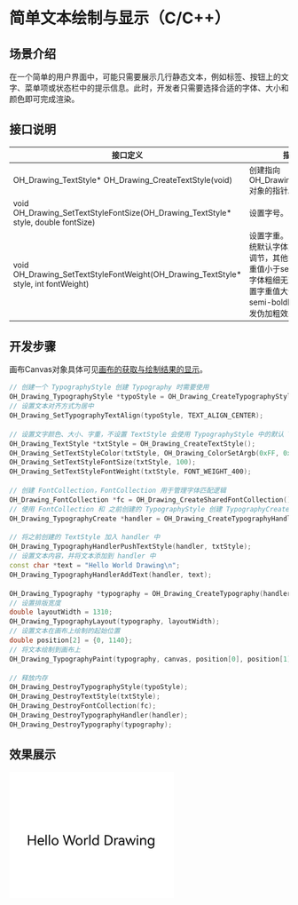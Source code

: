 # 简单文本绘制与显示（C/C++）


## 场景介绍

在一个简单的用户界面中，可能只需要展示几行静态文本，例如标签、按钮上的文字、菜单项或状态栏中的提示信息。此时，开发者只需要选择合适的字体、大小和颜色即可完成渲染。


## 接口说明

| 接口定义 | 描述 | 
| -------- | -------- |
| OH_Drawing_TextStyle\* OH_Drawing_CreateTextStyle(void) | 创建指向OH_Drawing_TextStyle对象的指针。 | 
| void OH_Drawing_SetTextStyleFontSize(OH_Drawing_TextStyle\* style, double fontSize) | 设置字号。 | 
| void OH_Drawing_SetTextStyleFontWeight(OH_Drawing_TextStyle\* style, int fontWeight) | 设置字重。目前只有系统默认字体支持字重的调节，其他字体设置字重值小于semi-bold时字体粗细无变化，当设置字重值大于等于semi-bold时可能会触发伪加粗效果。 | 


## 开发步骤

画布Canvas对象具体可见[画布的获取与绘制结果的显示](canvas-get-result-draw-c.md)。

```c++
// 创建一个 TypographyStyle 创建 Typography 时需要使用
OH_Drawing_TypographyStyle *typoStyle = OH_Drawing_CreateTypographyStyle();
// 设置文本对齐方式为居中
OH_Drawing_SetTypographyTextAlign(typoStyle, TEXT_ALIGN_CENTER);

// 设置文字颜色、大小、字重，不设置 TextStyle 会使用 TypographyStyle 中的默认 TextStyle
OH_Drawing_TextStyle *txtStyle = OH_Drawing_CreateTextStyle();
OH_Drawing_SetTextStyleColor(txtStyle, OH_Drawing_ColorSetArgb(0xFF, 0x00, 0x00, 0x00));
OH_Drawing_SetTextStyleFontSize(txtStyle, 100);
OH_Drawing_SetTextStyleFontWeight(txtStyle, FONT_WEIGHT_400);

// 创建 FontCollection，FontCollection 用于管理字体匹配逻辑
OH_Drawing_FontCollection *fc = OH_Drawing_CreateSharedFontCollection();
// 使用 FontCollection 和 之前创建的 TypographyStyle 创建 TypographyCreate。TypographyCreate 用于创建 Typography
OH_Drawing_TypographyCreate *handler = OH_Drawing_CreateTypographyHandler(typoStyle, fc);

// 将之前创建的 TextStyle 加入 handler 中
OH_Drawing_TypographyHandlerPushTextStyle(handler, txtStyle);
// 设置文本内容，并将文本添加到 handler 中
const char *text = "Hello World Drawing\n";
OH_Drawing_TypographyHandlerAddText(handler, text);  

OH_Drawing_Typography *typography = OH_Drawing_CreateTypography(handler);
// 设置排版宽度
double layoutWidth = 1310;
OH_Drawing_TypographyLayout(typography, layoutWidth);
// 设置文本在画布上绘制的起始位置
double position[2] = {0, 1140};
// 将文本绘制到画布上
OH_Drawing_TypographyPaint(typography, canvas, position[0], position[1]);

// 释放内存
OH_Drawing_DestroyTypographyStyle(typoStyle);
OH_Drawing_DestroyTextStyle(txtStyle);
OH_Drawing_DestroyFontCollection(fc);
OH_Drawing_DestroyTypographyHandler(handler);
OH_Drawing_DestroyTypography(typography);
```


## 效果展示

![zh-cn_image_0000002211443916](figures/zh-cn_image_0000002211443916.png)
